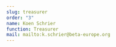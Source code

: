 ```yaml
---
slug: treasurer
order: "3"
name: Koen Schrier
function: Treasurer
mail: mailto:k.schrier@beta-europe.org
---
```

